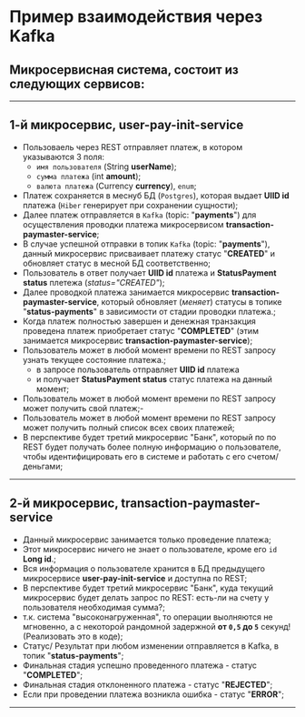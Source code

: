 # Пример взаимодействия через Kafka
## Микросервисная система, состоит из следующих сервисов:

---
## 1-й микросервис, **user-pay-init-service**
- Пользоваель через REST отправляет платеж, в котором указываются 3 поля:   
	- `имя пользователя` (String **userName**);
	- `сумма платежа` (int **amount**);
	- `валюта платежа` (Currency **currency**), `enum`;
- Платеж сохраняется в меснуб БД (`Postgres`), которая выдает **UIID id** платежа (`Hiber` генерирует при сохранении сущности);
- Далее платеж отправляется в `Kafka` (topic: "**payments**") для осуществления проводки платежа микросервисом **transaction-paymaster-service**;
- В случае успешной отправки в топик `Kafka` (topic: "**payments**"), данный микросервис присваивает платежу статус "**CREATED**" и обновляет статус в месной БД соответственно;
- Пользователь в ответ получает **UIID id** платежа и **StatusPayment status** плетежа (_status="CREATED"_);
- Далее проводкой платежа занимается микросервис **transaction-paymaster-service**, который обновляет (_меняет_) статусы в топике "**status-payments**" в зависимости от стадии проводки платежа.;
- Когда платеж полностью завершен и денежная транзакция проведена платеж приобретает статус "**COMPLETED**" (этим занимается микросервис **transaction-paymaster-service**);
- Пользователь может в любой момент времени по REST запросу узнать текущее состояние платежа.;
  - в запросе пользователь отправляет **UIID id** платежа
  - и получает **StatusPayment status** статус платежа на данный момент;
- Пользователь может в любой момент времени по REST запросу может получить свой платеж;- 
- Пользователь может в любой момент времени по REST запросу может получить полный список всех своих платежей;
- В перспективе будет третий микросервис "Банк", который по по REST будет получать более полную информацию о пользователе, чтобы идентифицировать его в системе и работать с его счетом/ деньгами;

---
## 2-й микросервис, **transaction-paymaster-service**
- Данный микросервис занимается только проведение платежа;
- Этот микросервис ничего не знает о пользователе, кроме его `id` **Long id**.;
- Вся информация о пользователе хранится в БД предыдущего микросервисе **user-pay-init-service** и доступна по REST;
- В перспективе будет третий микросервис "Банк", куда текущий микросервис будет делать запрос по REST: есть-ли на счету у пользователя необходимая сумма?;
- т.к. система "высоконагруженная", то операции выолняются не мгновенно, а с некоторой рандомной задержной **от `0,5` до `5`** секунд! (Реализовать это в коде);
- Статус/ Результат при любом изменении отправляется в Kafka, в топик "**status-payments**";
- Финальная стадия успешно проведенного платежа - статус "**COMPLETED**"; 
- Финальная стадия отклоненного платежа - статус "**REJECTED**"; 
- Если при проведении платежа возникла ошибка - статус "**ERROR**"; 

--- 
